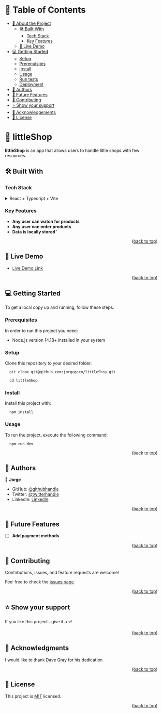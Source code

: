 <a name="readme-top"></a>

# 📗 Table of Contents

- [📖 About the Project](#about-project)
  - [🛠 Built With](#built-with)
    - [Tech Stack](#tech-stack)
    - [Key Features](#key-features)
  - [🚀 Live Demo](#live-demo)
- [💻 Getting Started](#getting-started)
  - [Setup](#setup)
  - [Prerequisites](#prerequisites)
  - [Install](#install)
  - [Usage](#usage)
  - [Run tests](#run-tests)
  - [Deployment](#triangular_flag_on_post-deployment)
- [👥 Authors](#authors)
- [🔭 Future Features](#future-features)
- [🤝 Contributing](#contributing)
- [⭐️ Show your support](#support)
- [🙏 Acknowledgements](#acknowledgements)
- [📝 License](#license)


# 📖 littleShop <a name="about-project"></a>

**littleShop** is an app that allows users to handle little shops with few resources.

## 🛠 Built With <a name="built-with"></a>

### Tech Stack <a name="tech-stack"></a>

<details>
  <summary>React + Typecript + Vite</summary>
  <ul>
    <li><a href="https://react.dev/">React</a></li>
  </ul>
  <ul>
    <li><a href="https://www.typescriptlang.org/">TypeScript</a></li>
  </ul>
  <ul>
    <li><a href="https://vitejs.dev/">Vite</a></li>
  </ul>
</details>

### Key Features <a name="key-features"></a>

- **Any user can watch for products**
- **Any user can order products**
- **Data is locally stored**"

<p align="right">(<a href="#readme-top">back to top</a>)</p>


## 🚀 Live Demo <a name="live-demo"></a>


- [Live Demo Link](https://jorgegoco.github.io/littleShop/)

<p align="right">(<a href="#readme-top">back to top</a>)</p>


## 💻 Getting Started <a name="getting-started"></a>


To get a local copy up and running, follow these steps.

### Prerequisites

In order to run this project you need:

- Node.js version 14.18+ installed in your system

### Setup

Clone this repository to your desired folder:
```
  git clone git@github.com:jorgegoco/littleShop.git

  cd littleShop
```

### Install

Install this project with:

```
  npm install 
```

### Usage

To run the project, execute the following command:

```
  npm run dev
```

<p align="right">(<a href="#readme-top">back to top</a>)</p>


## 👥 Authors <a name="authors"></a>


👤 **Jorge**

- GitHub: [@githubhandle](https://github.com/jorgegoco)
- Twitter: [@twitterhandle](https://twitter.com/JorgeGo78017548)
- LinkedIn: [LinkedIn](https://www.linkedin.com/in/jorgegoco/)

<p align="right">(<a href="#readme-top">back to top</a>)</p>


## 🔭 Future Features <a name="future-features"></a>


- [ ] **Add payment methods**

<p align="right">(<a href="#readme-top">back to top</a>)</p>


## 🤝 Contributing <a name="contributing"></a>

Contributions, issues, and feature requests are welcome!

Feel free to check the [issues page](https://github.com/jorgegoco/littleShop/issues).

<p align="right">(<a href="#readme-top">back to top</a>)</p>


## ⭐️ Show your support <a name="support"></a>


If you like this project...give it a ⭐️!

<p align="right">(<a href="#readme-top">back to top</a>)</p>


## 🙏 Acknowledgments <a name="acknowledgements"></a>


I would like to thank Dave Gray for his dedication

<p align="right">(<a href="#readme-top">back to top</a>)</p>


## 📝 License <a name="license"></a>

This project is [MIT](./MIT.md) licensed.

<p align="right">(<a href="#readme-top">back to top</a>)</p>
